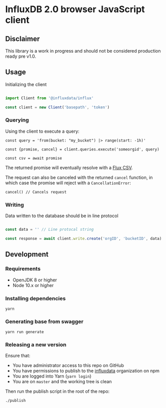 # InfluxDB 2.0 browser JavaScript client

## Disclaimer

This library is a work in progress and should not be considered production ready pre v1.0.

## Usage

Initializing the client

```typescript

import Client from '@influxdata/influx'

const client = new Client('basepath', 'token')

```

### Querying

Using the client to execute a query:

```
const query = 'from(bucket: "my_bucket") |> range(start: -1h)'

const {promise, cancel} = client.queries.execute('someorgid', query)

const csv = await promise
```

The returned promise will eventually resolve with a [Flux CSV](https://github.com/influxdata/flux/blob/master/docs/SPEC.md#csv).

The request can also be canceled with the returned `cancel` function, in which case the promise will reject with a `CancellationError`:

```
cancel() // Cancels request
```

### Writing

Data written to the database should be in line protocol

```typescript

const data = '' // Line protocal string

const response = await client.write.create('orgID', 'bucketID', data)

```

## Development

### Requirements

- OpenJDK 8 or higher
- Node 10.x or higher

### Installing dependencies

```
yarn
```

### Generating base from swagger

```
yarn run generate
```

### Releasing a new version

Ensure that:

- You have administrator access to this repo on GitHub
- You have permissions to publish to the [influxdata](https://www.npmjs.com/org/influxdata) organization on npm
- You are logged into Yarn (`yarn login`)
- You are on `master` and the working tree is clean

Then run the publish script in the root of the repo:

```
./publish
```
